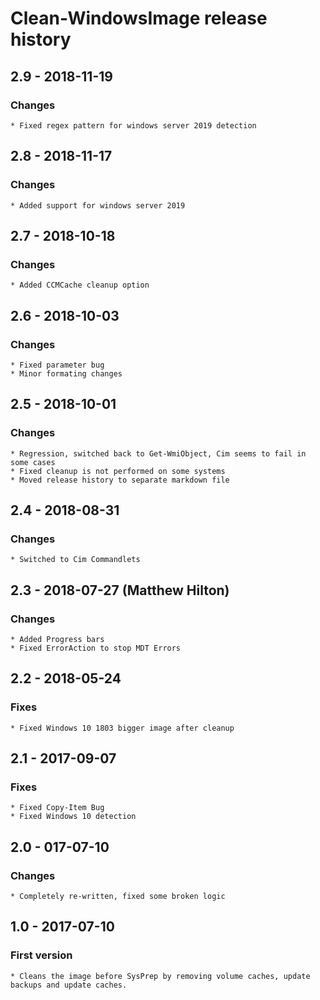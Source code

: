 # Clean-WindowsImage release history

## 2.9 - 2018-11-19

### Changes

    * Fixed regex pattern for windows server 2019 detection

## 2.8 - 2018-11-17

### Changes

    * Added support for windows server 2019

## 2.7 - 2018-10-18

### Changes

    * Added CCMCache cleanup option

## 2.6 - 2018-10-03

### Changes

    * Fixed parameter bug
    * Minor formating changes

## 2.5 - 2018-10-01

### Changes

    * Regression, switched back to Get-WmiObject, Cim seems to fail in some cases
    * Fixed cleanup is not performed on some systems
    * Moved release history to separate markdown file

## 2.4 - 2018-08-31

### Changes

    * Switched to Cim Commandlets

## 2.3 - 2018-07-27 (Matthew Hilton)

### Changes

    * Added Progress bars
    * Fixed ErrorAction to stop MDT Errors

## 2.2 - 2018-05-24

### Fixes

    * Fixed Windows 10 1803 bigger image after cleanup

## 2.1 - 2017-09-07

### Fixes

    * Fixed Copy-Item Bug
    * Fixed Windows 10 detection

## 2.0 - 017-07-10

### Changes

    * Completely re-written, fixed some broken logic

## 1.0 - 2017-07-10

### First version

    * Cleans the image before SysPrep by removing volume caches, update backups and update caches.